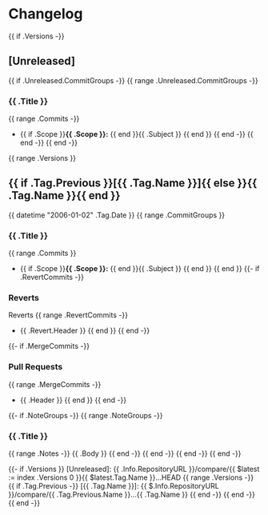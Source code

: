 <!-- markdownlint-disable MD007 -->
<!-- markdownlint-disable MD033 -->
<!-- markdownlint-disable MD022 -->
<!-- markdownlint-disable MD041 -->
<!-- markdownlint-disable MD024-->
<!-- markdownlint-disable MD032-->
# Changelog

{{ if .Versions -}}
<a name="unreleased"></a>

## [Unreleased]

{{ if .Unreleased.CommitGroups -}}
{{ range .Unreleased.CommitGroups -}}
### {{ .Title }}

{{ range .Commits -}}
- {{ if .Scope }}**{{ .Scope }}:** {{ end }}{{ .Subject }}
{{ end }}
{{ end -}}
{{ end -}}
{{ end -}}

{{ range .Versions }}
<a name="{{ .Tag.Name }}"></a>

## {{ if .Tag.Previous }}[{{ .Tag.Name }}]{{ else }}{{ .Tag.Name }}{{ end }}

{{ datetime "2006-01-02" .Tag.Date }}
{{ range .CommitGroups }}
### {{ .Title }}
{{ range .Commits }}
- {{ if .Scope }}**{{ .Scope }}:** {{ end }}{{ .Subject }} {{ end }}
{{ end }}
{{- if .RevertCommits -}}

### Reverts
Reverts
{{ range .RevertCommits -}}
- {{ .Revert.Header }}
{{ end }}
{{ end -}}

{{- if .MergeCommits -}}

### Pull Requests

{{ range .MergeCommits -}}
- {{ .Header }}
{{ end }}
{{ end -}}

{{- if .NoteGroups -}}
{{ range .NoteGroups -}}
### {{ .Title }}

{{ range .Notes -}}
{{ .Body }}
{{ end -}}
{{ end -}}
{{ end -}}
{{ end -}}

{{- if .Versions }}
[Unreleased]: {{ .Info.RepositoryURL }}/compare/{{ $latest := index .Versions 0 }}{{ $latest.Tag.Name }}...HEAD
{{ range .Versions -}}
{{ if .Tag.Previous -}}
[{{ .Tag.Name }}]: {{ $.Info.RepositoryURL }}/compare/{{ .Tag.Previous.Name }}...{{ .Tag.Name }}
{{ end -}}
{{ end -}}
{{ end -}}
